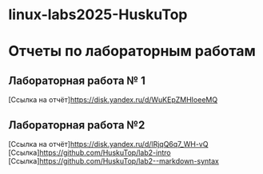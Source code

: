 # linux-labs2025-HuskuTop
# Отчеты по лабораторным работам

## Лабораторная работа № 1

[Ссылка на отчёт]https://disk.yandex.ru/d/WuKEpZMHIoeeMQ

## Лабораторная работа №2
[Ссылка на отчёт]https://disk.yandex.ru/d/lRjqQ6q7_WH-vQ
[Ссылка]https://github.com/HuskuTop/lab2-intro
[Ссылка]https://github.com/HuskuTop/lab2--markdown-syntax


